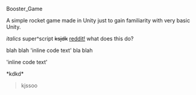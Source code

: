 Booster_Game

A simple rocket game made in Unity just to gain familiarity with very basic Unity.

*italics* 
super^script
~~ksjdk~~
[reddit!](http://reddit.com)
  what does this do?
  
blah blah 'inline code text'
bla blah

'inline code text'

\*kdkd\*

> kjssoo
